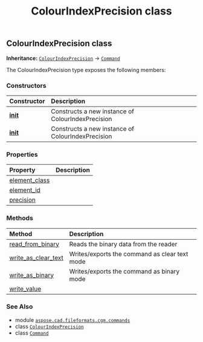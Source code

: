 ﻿---
title: ColourIndexPrecision class
second_title: Aspose.CAD for Python via .NET API References
description: 
type: docs
weight: 410
url: /python-net/aspose.cad.fileformats.cgm.commands/colourindexprecision/
is_root: false
---

## ColourIndexPrecision class



**Inheritance:** [`ColourIndexPrecision`](/cad/python-net/aspose.cad.fileformats.cgm.commands/colourindexprecision) → 
[`Command`](/cad/python-net/aspose.cad.fileformats.cgm.commands/command)



The ColourIndexPrecision type exposes the following members:

### Constructors
| Constructor | Description |
| :- | :- |
| [__init__](/cad/python-net/aspose.cad.fileformats.cgm.commands/colourindexprecision/__init__/#aspose.cad.fileformats.cgm.CgmFile) | Constructs a new instance of ColourIndexPrecision |
| [__init__](/cad/python-net/aspose.cad.fileformats.cgm.commands/colourindexprecision/__init__/#aspose.cad.fileformats.cgm.CgmFile-int) | Constructs a new instance of ColourIndexPrecision |


### Properties
| Property | Description |
| :- | :- |
| [element_class](/cad/python-net/aspose.cad.fileformats.cgm.commands/colourindexprecision/element_class) |  |
| [element_id](/cad/python-net/aspose.cad.fileformats.cgm.commands/colourindexprecision/element_id) |  |
| [precision](/cad/python-net/aspose.cad.fileformats.cgm.commands/colourindexprecision/precision) |  |


### Methods
| Method | Description |
| :- | :- |
| [read_from_binary](/cad/python-net/aspose.cad.fileformats.cgm.commands/colourindexprecision/read_from_binary/#aspose.cad.fileformats.cgm.IBinaryReader) | Reads the binary data from the reader |
| [write_as_clear_text](/cad/python-net/aspose.cad.fileformats.cgm.commands/colourindexprecision/write_as_clear_text/#aspose.cad.fileformats.cgm.IClearTextWriter) | Writes/exports the command as clear text mode |
| [write_as_binary](/cad/python-net/aspose.cad.fileformats.cgm.commands/colourindexprecision/write_as_binary/#aspose.cad.fileformats.cgm.IBinaryWriter) | Writes/exports the command as binary mode |
| [write_value](/cad/python-net/aspose.cad.fileformats.cgm.commands/colourindexprecision/write_value/#int) |  |



### See Also
* module [`aspose.cad.fileformats.cgm.commands`](..)
* class [`ColourIndexPrecision`](/cad/python-net/aspose.cad.fileformats.cgm.commands/colourindexprecision)
* class [`Command`](/cad/python-net/aspose.cad.fileformats.cgm.commands/command)
